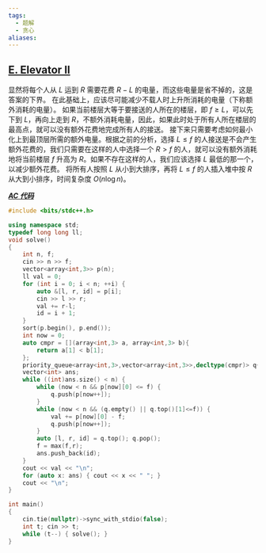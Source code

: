 ```yaml
---
tags:
  - 题解
  - 贪心
aliases:
---
```

## [E. Elevator II](https://codeforces.com/gym/105657/problem/E)

显然将每个人从 $L$ 运到 $R$ 需要花费 $R-L$ 的电量，而这些电量是省不掉的，这是答案的下界。
在此基础上，应该尽可能减少不载人时上升所消耗的电量（下称额外消耗的电量）。
如果当前楼层大等于要接送的人所在的楼层，即 $f\geq L$，可以先下到 $L$，再向上走到 $R$，不额外消耗电量，因此，如果此时处于所有人所在楼层的最高点，就可以没有额外花费地完成所有人的接送。
接下来只需要考虑如何最小化上到最顶层所需的额外电量。根据之前的分析，选择 $L\leq f$ 的人接送是不会产生额外花费的，我们只需要在这样的人中选择一个 $R>f$ 的人，就可以没有额外消耗地将当前楼层 $f$ 升高为 $R$。如果不存在这样的人，我们应该选择 $L$ 最低的那一个，以减少额外花费。
将所有人按照 $L$ 从小到大排序，再将 $L\leq f$ 的人插入堆中按 $R$ 从大到小排序，时间复杂度 $O(n\log n)$。

[***AC 代码***](https://codeforces.com/gym/105657/submission/314187441)

```cpp
#include <bits/stdc++.h>

using namespace std;
typedef long long ll;
void solve()
{
	int n, f;
	cin >> n >> f;
	vector<array<int,3>> p(n);
	ll val = 0;
	for (int i = 0; i < n; ++i) {
		auto &[l, r, id] = p[i];
		cin >> l >> r;
		val += r-l;
		id = i + 1;
	}
	sort(p.begin(), p.end());
	int now = 0;
	auto cmpr = [](array<int,3> a, array<int,3> b){
		return a[1] < b[1];
	};
	priority_queue<array<int,3>,vector<array<int,3>>,decltype(cmpr)> q{cmpr};
	vector<int> ans;
	while ((int)ans.size() < n) {
		while (now < n && p[now][0] <= f) {
			q.push(p[now++]);
		}
		while (now < n && (q.empty() || q.top()[1]<=f)) {
			val += p[now][0] - f;
			q.push(p[now++]);
		}
		auto [l, r, id] = q.top(); q.pop();
		f = max(f,r);
		ans.push_back(id);
	}
	cout << val << "\n";
	for (auto x: ans) { cout << x << " "; }
	cout << "\n";
}

int main()
{
	cin.tie(nullptr)->sync_with_stdio(false);
	int t; cin >> t;
	while (t--) { solve(); }
}
```
